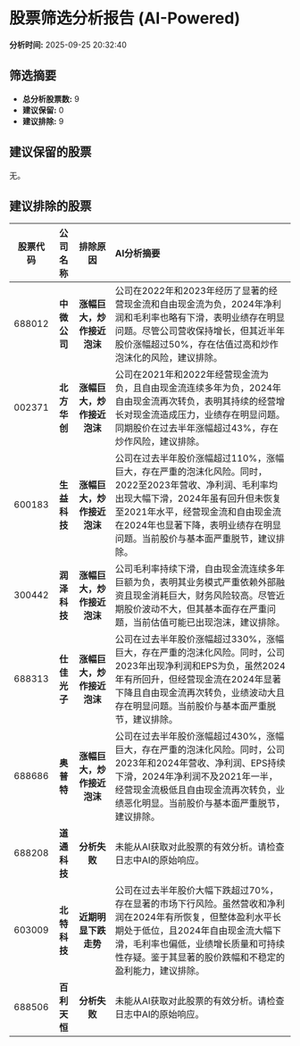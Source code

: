 # 股票筛选分析报告 (AI-Powered)

**分析时间:** 2025-09-25 20:32:40

## 筛选摘要

- **总分析股票数:** 9
- **建议保留:** 0
- **建议排除:** 9

## 建议保留的股票

无。


## 建议排除的股票

| 股票代码 | 公司名称 | 排除原因 | AI分析摘要 |
|:---:|:---:|:---:|:---|
| 688012 | **中微公司** | **涨幅巨大，炒作接近泡沫** | 公司在2022年和2023年经历了显著的经营现金流和自由现金流为负，2024年净利润和毛利率也略有下滑，表明业绩存在明显问题。尽管公司营收保持增长，但其近半年股价涨幅超过50%，存在估值过高和炒作泡沫化的风险，建议排除。 |
| 002371 | **北方华创** | **涨幅巨大，炒作接近泡沫** | 公司在2021年和2022年经营现金流为负，且自由现金流连续多年为负，2024年自由现金流再次转负，表明其持续的经营增长对现金流造成压力，业绩存在明显问题。同期股价在过去半年涨幅超过43%，存在炒作风险，建议排除。 |
| 600183 | **生益科技** | **涨幅巨大，炒作接近泡沫** | 公司在过去半年股价涨幅超过110%，涨幅巨大，存在严重的泡沫化风险。同时，2022至2023年营收、净利润、毛利率均出现大幅下滑，2024年虽有回升但未恢复至2021年水平，经营现金流和自由现金流在2024年也显著下降，表明业绩存在明显问题。当前股价与基本面严重脱节，建议排除。 |
| 300442 | **润泽科技** | **涨幅巨大，炒作接近泡沫** | 公司毛利率持续下滑，自由现金流连续多年巨额为负，表明其业务模式严重依赖外部融资且现金消耗巨大，财务风险较高。尽管近期股价波动不大，但其基本面存在严重问题，当前估值可能已出现泡沫，建议排除。 |
| 688313 | **仕佳光子** | **涨幅巨大，炒作接近泡沫** | 公司在过去半年股价涨幅超过330%，涨幅巨大，存在严重的泡沫化风险。同时，公司2023年出现净利润和EPS为负，虽然2024年有所回升，但经营现金流在2024年显著下降且自由现金流再次转负，业绩波动大且存在明显问题。当前股价与基本面严重脱节，建议排除。 |
| 688686 | **奥普特** | **涨幅巨大，炒作接近泡沫** | 公司在过去半年股价涨幅超过430%，涨幅巨大，存在严重的泡沫化风险。同时，公司2023年和2024年营收、净利润、EPS持续下滑，2024年净利润不及2021年一半，经营现金流极低且自由现金流再次转负，业绩恶化明显。当前股价与基本面严重脱节，建议排除。 |
| 688208 | **道通科技** | **分析失败** | 未能从AI获取对此股票的有效分析。请检查日志中AI的原始响应。 |
| 603009 | **北特科技** | **近期明显下跌走势** | 公司在过去半年股价大幅下跌超过70%，存在显著的市场下行风险。虽然营收和净利润在2024年有所恢复，但整体盈利水平长期处于低位，且2024年自由现金流大幅下滑，毛利率也偏低，业绩增长质量和可持续性存疑。鉴于其显著的股价跌幅和不稳定的盈利能力，建议排除。 |
| 688506 | **百利天恒** | **分析失败** | 未能从AI获取对此股票的有效分析。请检查日志中AI的原始响应。 |
